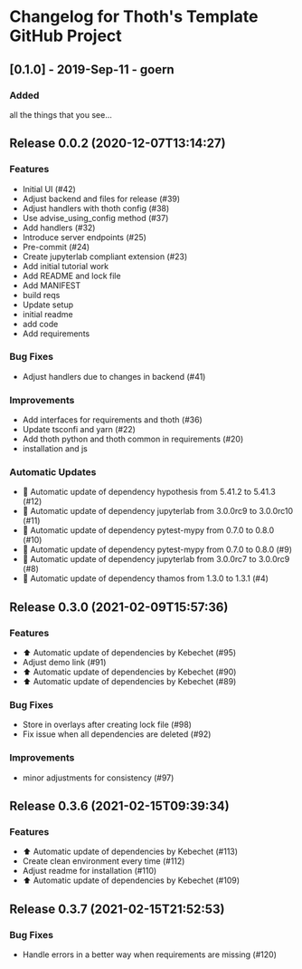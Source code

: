 # Changelog for Thoth's Template GitHub Project

## [0.1.0] - 2019-Sep-11 - goern

### Added

all the things that you see...

## Release 0.0.2 (2020-12-07T13:14:27)
### Features
* Initial UI (#42)
* Adjust backend and files for release (#39)
* Adjust handlers with thoth config (#38)
* Use advise_using_config method (#37)
* Add handlers (#32)
* Introduce server endpoints (#25)
* Pre-commit (#24)
* Create jupyterlab compliant extension (#23)
* Add initial tutorial work
* Add README and lock file
* Add MANIFEST
* build reqs
* Update setup
* initial readme
* add code
* Add requirements
### Bug Fixes
* Adjust handlers due to changes in backend (#41)
### Improvements
* Add interfaces for requirements and thoth (#36)
* Update tsconfi and yarn (#22)
* Add thoth python and thoth common in requirements (#20)
* installation and js
### Automatic Updates
* :pushpin: Automatic update of dependency hypothesis from 5.41.2 to 5.41.3 (#12)
* :pushpin: Automatic update of dependency jupyterlab from 3.0.0rc9 to 3.0.0rc10 (#11)
* :pushpin: Automatic update of dependency pytest-mypy from 0.7.0 to 0.8.0 (#10)
* :pushpin: Automatic update of dependency pytest-mypy from 0.7.0 to 0.8.0 (#9)
* :pushpin: Automatic update of dependency jupyterlab from 3.0.0rc7 to 3.0.0rc9 (#8)
* :pushpin: Automatic update of dependency thamos from 1.3.0 to 1.3.1 (#4)

## Release 0.3.0 (2021-02-09T15:57:36)
### Features
* :arrow_up: Automatic update of dependencies by Kebechet (#95)
* Adjust demo link (#91)
* :arrow_up: Automatic update of dependencies by Kebechet (#90)
* :arrow_up: Automatic update of dependencies by Kebechet (#89)
### Bug Fixes
* Store in overlays after creating lock file (#98)
* Fix issue when all dependencies are deleted (#92)
### Improvements
* minor adjustments for consistency (#97)

## Release 0.3.6 (2021-02-15T09:39:34)
### Features
* :arrow_up: Automatic update of dependencies by Kebechet (#113)
* Create clean environment every time (#112)
* Adjust readme for installation (#110)
* :arrow_up: Automatic update of dependencies by Kebechet (#109)

## Release 0.3.7 (2021-02-15T21:52:53)
### Bug Fixes
* Handle errors in a better way when requirements are missing (#120)
